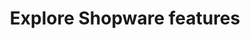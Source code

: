 ---
title: "Explore Shopware features"
slug: "explore-shopware-features"
description: "This course helps to understand the shopware features and explore them via a dummy instance."
icon: "/public/icon/foo.svg?" 
visibility: "public"
badge: {}
---